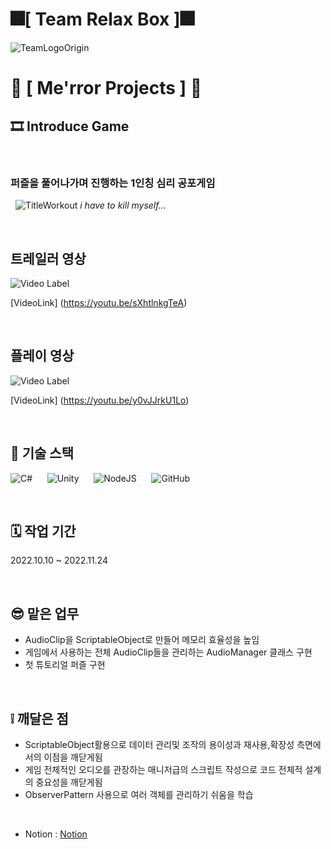 # 🎆[ **Team Relax Box** ]🎆
![TeamLogoOrigin](https://user-images.githubusercontent.com/67819713/195285425-776cdb3e-903e-4650-b33d-4e9d877bcce1.gif)
#
# 💾 [ **Me'rror Projects** ] 💾
## 🎞️ **Introduce Game**
&nbsp;
### 퍼즐을 풀어나가며 진행하는 1인칭 심리 공포게임
&nbsp;
![TitleWorkout](https://user-images.githubusercontent.com/67819713/195285303-2a743e88-fbbf-405f-ad04-dcb026b46703.png)
                                                           *i have to kill myself...*

&nbsp;
## 트레일러 영상
![Video Label](http://img.youtube.com/vi/sXhtlnkgTeA/0.jpg)

[VideoLink] (https://youtu.be/sXhtlnkgTeA)
&nbsp;
 
&nbsp;
## 플레이 영상
![Video Label](http://img.youtube.com/vi/y0vJJrkU1Lo/0.jpg)

[VideoLink] (https://youtu.be/y0vJJrkU1Lo)
&nbsp;

&nbsp;

## 🔧 기술 스택
![C#](https://img.shields.io/badge/c%23-%23239120.svg?style=for-the-badge&logo=c-sharp&logoColor=white)
&nbsp;&nbsp;&nbsp;&nbsp;
![Unity](https://img.shields.io/badge/unity-%23000000.svg?style=for-the-badge&logo=unity&logoColor=white)
&nbsp;&nbsp;&nbsp;&nbsp;
![NodeJS](https://img.shields.io/badge/node.js-6DA55F?style=for-the-badge&logo=node.js&logoColor=white)
&nbsp;&nbsp;&nbsp;&nbsp;
![GitHub](https://img.shields.io/badge/github-%23121011.svg?style=for-the-badge&logo=github&logoColor=white)
&nbsp;

&nbsp;

## 🗓️ 작업 기간
2022.10.10 ~ 2022.11.24

&nbsp;

## 😎 맡은 업무
* AudioClip을 ScriptableObject로 만들어 메모리 효율성을 높임
* 게임에서 사용하는 전체 AudioClip들을 관리하는 AudioManager 클래스 구현
* 첫 튜토리얼 퍼즐 구현

&nbsp;

## ❕ 깨달은 점
* ScriptableObject활용으로 데이터 관리및 조작의 용이성과 재사용,확장성 측면에서의 이점을 깨닫게됨
* 게임 전체적인 오디오를 관장하는 매니저급의 스크립트 작성으로 코드 전체적 설계의 중요성을 깨닫게됨
* ObserverPattern 사용으로 여러 객체를 관리하기 쉬움을 학습

&nbsp;

* Notion : [Notion](https://topaz-mantis-c3b.notion.site/Team-Relax-Box-0c84487b632e43e79223cae4f1cbf232)

